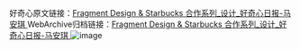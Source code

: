 好奇心原文链接：[Fragment Design & Starbucks 合作系列_设计_好奇心日报-马安琪 ](https://www.qdaily.com/articles/12627.html)
WebArchive归档链接：[Fragment Design & Starbucks 合作系列_设计_好奇心日报-马安琪 ](http://web.archive.org/web/20190623172845/https://www.qdaily.com/articles/12627.html)
![image](http://ww3.sinaimg.cn/large/007d5XDply1g3wjva3j60j30u02eth0r)